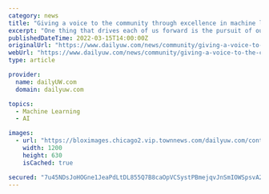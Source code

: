 ```yaml
---
category: news
title: "Giving a voice to the community through excellence in machine learning research"
excerpt: "One thing that drives each of us forward is the pursuit of our place in the world. It is likely why many of us pursue college degrees and get involved"
publishedDateTime: 2022-03-15T14:00:00Z
originalUrl: "https://www.dailyuw.com/news/community/giving-a-voice-to-the-community-through-excellence-in-machine-learning-research/article_d0475226-a2b1-11ec-a341-43c5c28a925d.html"
webUrl: "https://www.dailyuw.com/news/community/giving-a-voice-to-the-community-through-excellence-in-machine-learning-research/article_d0475226-a2b1-11ec-a341-43c5c28a925d.html"
type: article

provider:
  name: dailyUW.com
  domain: dailyuw.com

topics:
  - Machine Learning
  - AI

images:
  - url: "https://bloximages.chicago2.vip.townnews.com/dailyuw.com/content/tncms/assets/v3/editorial/5/a1/5a1cba4a-a2b2-11ec-82b7-97988abe8e99/622dbd641e3f6.image.jpg?crop=1762%2C925%2C0%2C125&resize=1200%2C630&order=crop%2Cresize"
    width: 1200
    height: 630
    isCached: true

secured: "7u45NDsJoHOGne1JeaPdLtDL855Q7B8caOpVCSystPBmejqvJnSmIOWSpsvA2C/zv12DB/UpdFvH+/sPhmLtVMtpFYUmEMa6uOf4QrK4t44s/TqcqTthzM0r7uHwkfAild+XCxBUTY6j1apNOEa/6ralEvqa1vYofDf2kYFOag89Qn2rOB54yHsv2hiB3imXBssx5jSJJXf61u9hTNJneb05ju8tbGRMlit/OKaYhfHE6PEB3fzu5uEJrDRtc+Insa6WgThlhWQ2Ody1UGqzpGlEVH0GRsVtnBQ1R9aLRO4GK4i3Szt5i3QStmfek21lDp/EQg4N747mU5qf/jvsZ/dFv5IEF2ipnVXnaf7caIM=;mpV5/OWERlBJpT6MacHOcw=="
---
```


